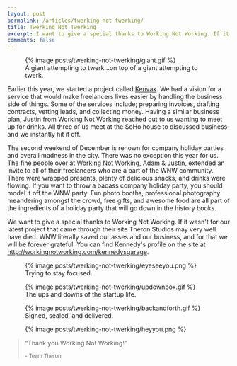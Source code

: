 ```yaml
---
layout: post
permalink: /articles/twerking-not-twerking/
title: Twerking Not Twerking
excerpt: I want to give a special thanks to Working Not Working. If it wasn't for my latest project that came through their site Theron Studios may very well have died.
comments: false
---
```


<figure>
{% image posts/twerking-not-twerking/giant.gif %}
<figcaption>A giant attempting to twerk...on top of a giant attempting to twerk.</figcaption>
</figure>

<p>Earlier this year, we started a project called <a href="http://kenvak.com">Kenvak</a>. We had a vision for a service that would make freelancers lives easier by handling the business side of things. Some of the services include; preparing invoices, drafting contracts, vetting leads, and collecting money. Having a similar business plan, Justin from Working Not Working reached out to us wanting to meet up for drinks. All three of us meet at the SoHo house to discussed business and we instantly hit it off.</p>

<p>The second weekend of December is renown for company holiday parties and overall madness in the city. There was no exception this year for us. The fine people over at <a href="http://workingnotworking.com/">Working Not Working</a>, <a href="http://workingnotworking.com/adam">Adam</a> &amp; <a href="http://workingnotworking.com/justin">Justin</a>, extended an invite to all of their freelancers who are a part of the WNW community. There were wrapped presents, plenty of delicious snacks, and drinks were flowing. If you want to throw a badass company holiday party, you should model it off the WNW party. Fun photo booths, professional photography meandering amongst the crowd, free gifts, and awesome food are all part of the ingredients of a holiday party that will go down in the history books.</p>

<p>We want to give a special thanks to Working Not Working. If it wasn't for our latest project that came through their site Theron Studios may very well have died. WNW literally saved our asses and our business, and for that we will be forever grateful. You can find Kennedy's profile on the site at <a href="http://workingnotworking.com/kennedysgarage">http://workingnotworking.com/kennedysgarage</a>.</p>

<figure>
{% image posts/twerking-not-twerking/eyeseeyou.png %}
<figcaption>Trying to stay focused.</figcaption>
</figure>

<figure>
{% image posts/twerking-not-twerking/updownbox.gif %}
<figcaption>The ups and downs of the startup life.</figcaption>
</figure>

<figure>
{% image posts/twerking-not-twerking/backandforth.gif %}
<figcaption>Signed, sealed, and delivered.</figcaption>
</figure>

<figure>
{% image posts/twerking-not-twerking/heyyou.png %}
</figure>

<blockquote>
<p>&ldquo;Thank you Working Not Working!&rdquo;</p>
<small>- Team Theron</small>
</blockquote>
